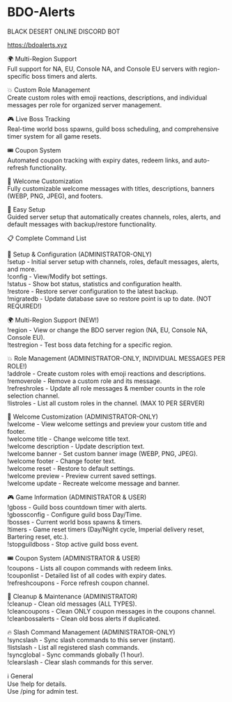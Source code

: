 # BDO-Alerts
BLACK DESERT ONLINE DISCORD BOT

https://bdoalerts.xyz

🌍 Multi-Region Support  
Full support for NA, EU, Console NA, and Console EU servers with region-specific boss timers and alerts.  

💥 Custom Role Management  
Create custom roles with emoji reactions, descriptions, and individual messages per role for organized server management.  

🎮 Live Boss Tracking  
Real-time world boss spawns, guild boss scheduling, and comprehensive timer system for all game resets.  

🎟️ Coupon System  
Automated coupon tracking with expiry dates, redeem links, and auto-refresh functionality.  

🌟 Welcome Customization  
Fully customizable welcome messages with titles, descriptions, banners (WEBP, PNG, JPEG), and footers.  

🔧 Easy Setup  
Guided server setup that automatically creates channels, roles, alerts, and default messages with backup/restore functionality.  

📋 Complete Command List  

🔧 Setup & Configuration (ADMINISTRATOR-ONLY)  
!setup - Initial server setup with channels, roles, default messages, alerts, and more.  
!config - View/Modify bot settings.  
!status - Show bot status, statistics and configuration health.  
!restore - Restore server configuration to the latest backup.  
!migratedb - Update database save so restore point is up to date. (NOT REQUIRED!)  

🌍 Multi-Region Support (NEW!)  
!region - View or change the BDO server region (NA, EU, Console NA, Console EU).  
!testregion <region> - Test boss data fetching for a specific region.  

💥 Role Management (ADMINISTRATOR-ONLY, INDIVIDUAL MESSAGES PER ROLE!)  
!addrole - Create custom roles with emoji reactions and descriptions.  
!removerole - Remove a custom role and its message.  
!refreshroles - Update all role messages & member counts in the role selection channel.  
!listroles - List all custom roles in the channel. (MAX 10 PER SERVER)  

🌟 Welcome Customization (ADMINISTRATOR-ONLY)  
!welcome - View welcome settings and preview your custom title and footer.  
!welcome title <text> - Change welcome title text.  
!welcome description <text> - Update description text.  
!welcome banner <url> - Set custom banner image (WEBP, PNG, JPEG).  
!welcome footer <text> - Change footer text.  
!welcome reset - Restore to default settings.  
!welcome preview - Preview current saved settings.  
!welcome update - Recreate welcome message and banner.  

🎮 Game Information (ADMINISTRATOR & USER)  
!gboss - Guild boss countdown timer with alerts.  
!gbossconfig - Configure guild boss Day/Time.  
!bosses - Current world boss spawns & timers.  
!timers - Game reset timers (Day/Night cycle, Imperial delivery reset, Bartering reset, etc.).  
!stopguildboss - Stop active guild boss event.  

🎟️ Coupon System (ADMINISTRATOR & USER)  
!coupons - Lists all coupon commands with redeem links.  
!couponlist - Detailed list of all codes with expiry dates.  
!refreshcoupons - Force refresh coupon channel.  

🧹 Cleanup & Maintenance (ADMINISTRATOR)  
!cleanup - Clean old messages (ALL TYPES).  
!cleancoupons - Clean ONLY coupon messages in the coupons channel.  
!cleanbossalerts - Clean old boss alerts if duplicated.  

🔥 Slash Command Management (ADMINISTRATOR-ONLY)  
!syncslash - Sync slash commands to this server (instant).  
!listslash - List all registered slash commands.  
!syncglobal - Sync commands globally (1 hour).  
!clearslash - Clear slash commands for this server.  

ℹ️ General  
Use !help for details.  
Use /ping for admin test.  

